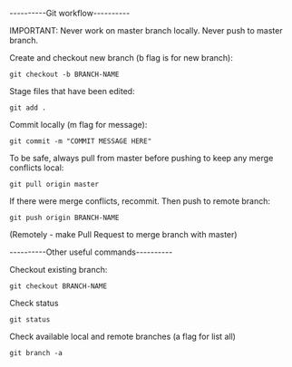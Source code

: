 ----------Git workflow----------

IMPORTANT: Never work on master branch locally. Never push to master branch.  

Create and checkout new branch (b flag is for new branch):

	git checkout -b BRANCH-NAME

Stage files that have been edited:

	git add .

Commit locally (m flag for message):

	git commit -m "COMMIT MESSAGE HERE"

To be safe, always pull from master before pushing to keep any merge conflicts local:

	git pull origin master

If there were merge conflicts, recommit. Then push to remote branch:

	git push origin BRANCH-NAME

(Remotely - make Pull Request to merge branch with master)

----------Other useful commands----------

Checkout existing branch:

	git checkout BRANCH-NAME

Check status 

	git status

Check available local and remote branches (a flag for list all)

	git branch -a

